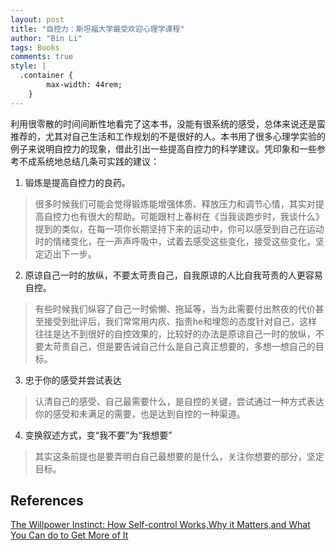 ```yaml
---
layout: post
title: "自控力：斯坦福大学最受欢迎心理学课程"
author: "Bin Li"
tags: Books
comments: true
style: |
  .container {
        max-width: 44rem;
    } 
---
```




利用很零散的时间间断性地看完了这本书，没能有很系统的感受，总体来说还是蛮推荐的，尤其对自己生活和工作规划的不是很好的人。本书用了很多心理学实验的例子来说明自控力的现象，借此引出一些提高自控力的科学建议。凭印象和一些参考不成系统地总结几条可实践的建议：
<!--more-->

1. 锻炼是提高自控力的良药。
> 很多时候我们可能会觉得锻炼能增强体质、释放压力和调节心情，其实对提高自控力也有很大的帮助。可能跟村上春树在《当我谈跑步时，我谈什么》提到的类似，在每一项你长期坚持下来的运动中，你可以感受到自己在运动时的情绪变化，在一声声呼吸中，试着去感受这些变化，接受这些变化，坚定迈出下一步。

2. 原谅自己一时的放纵，不要太苛责自己，自我原谅的人比自我苛责的人更容易自控。
> 有些时候我们纵容了自己一时偷懒、拖延等，当为此需要付出熬夜的代价甚至接受到批评后，我们常常用内疚、指责he和埋怨的态度针对自己，这样往往是达不到很好的自控效果的，比较好的办法是原谅自己一时的放纵，不要太苛责自己，但是要告诫自己什么是自己真正想要的，多想一想自己的目标。

3. 忠于你的感受并尝试表达
> 认清自己的感受、自己最需要什么，是自控的关键，尝试通过一种方式表达你的感受和未满足的需要，也是达到自控的一种渠道。

4. 变换叙述方式，变“我不要”为“我想要”
> 其实这条前提也是要弄明白自己最想要的是什么，关注你想要的部分，坚定目标。



## References

[The Willpower Instinct: How Self-control Works,Why it Matters,and What You Can do to Get More of It](https://book.douban.com/subject/10786473/)

